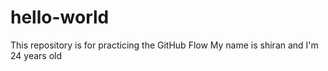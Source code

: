# hello-world
This repository is for practicing the GitHub Flow
My name is shiran and I'm 24 years old
